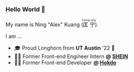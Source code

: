 ### Hello World 👋

My name is Ning "Alex" Kuang (<ruby>匡宁 <rp>(</rp><rt>kuāng níng</rt><rp>)</rp></ruby>).

I am …

- 🎓 Proud Longhorn from **UT Austin** '22 🤘
- 👨‍💻 Former Front-end Engineer Intern **@ [SHEIN](https://github.com/sheinsight)**
- 👨‍💻 Former Front-end Developer **@ [Hokdo](https://github.com/hokdo)**
